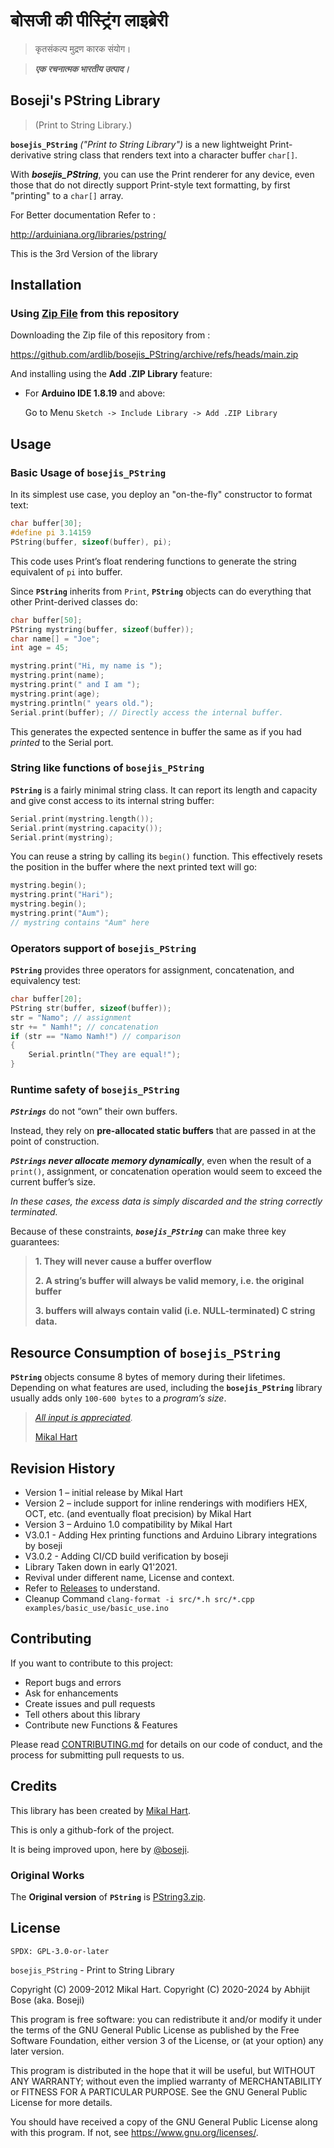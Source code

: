 # बोसजी की पीस्ट्रिंग लाइब्रेरी

> कृतसंकल्प मुद्रण कारक संयोग।

> ***एक रचनात्मक भारतीय उत्पाद।***

## Boseji's PString Library

> (Print to String Library.)

**`bosejis_PString`** *("Print to String Library")* is a new lightweight Print-derivative string class that renders text into a character buffer `char[]`.

With ***bosejis_PString***, you can use the Print renderer for any device, even those that do not directly support Print-style text formatting, by first "printing" to a `char[]` array.

For Better documentation Refer to :

<http://arduiniana.org/libraries/pstring/>

This is the 3rd Version of the library

## Installation

### Using [Zip File](https://github.com/ardlib/bosejis_PString/archive/refs/heads/main.zip) from this repository

Downloading the Zip file of this repository from :

<https://github.com/ardlib/bosejis_PString/archive/refs/heads/main.zip>

And installing using the **Add .ZIP Library** feature:

- For **Arduino IDE 1.8.19** and above:
    
    Go to Menu `Sketch -> Include Library -> Add .ZIP Library`

## Usage

### Basic Usage of `bosejis_PString`

In its simplest use case, you deploy an "on-the-fly" constructor to format text:

```c++
char buffer[30];
#define pi 3.14159
PString(buffer, sizeof(buffer), pi);
```

This code uses Print’s float rendering functions to generate the string equivalent of `pi` into buffer.

Since **`PString`** inherits from `Print`, **`PString`** objects can do everything that other Print-derived classes do:

```c++
char buffer[50];
PString mystring(buffer, sizeof(buffer));
char name[] = "Joe";
int age = 45;

mystring.print("Hi, my name is ");
mystring.print(name);
mystring.print(" and I am ");
mystring.print(age);
mystring.println(" years old.");
Serial.print(buffer); // Directly access the internal buffer.
```

This generates the expected sentence in buffer the same as if you had *printed* to the Serial port.


### String like functions of `bosejis_PString`

**`PString`** is a fairly minimal string class. It can report its length and capacity and give const access to its internal string buffer:

```c++
Serial.print(mystring.length());
Serial.print(mystring.capacity());
Serial.print(mystring);
```

You can reuse a string by calling its `begin()` function. This effectively resets the position in the buffer where the next printed text will go:

```c++
mystring.begin();
mystring.print("Hari");
mystring.begin();
mystring.print("Aum");
// mystring contains "Aum" here
```

### Operators support of `bosejis_PString`

**`PString`** provides three operators for assignment, concatenation, and equivalency test:

```c++
char buffer[20];
PString str(buffer, sizeof(buffer));
str = "Namo"; // assignment
str += " Namh!"; // concatenation
if (str == "Namo Namh!") // comparison
{
    Serial.println("They are equal!");
}
```

### Runtime safety of `bosejis_PString`

***`PStrings`*** do not “own” their own buffers.

Instead, they rely on **pre-allocated static buffers** that are passed in at the point of construction.

***`PStrings` never allocate memory dynamically***, even when the result of a `print()`, assignment, or concatenation operation would seem to exceed the current buffer’s size.

*In these cases, the excess data is simply discarded and the string correctly terminated.*

Because of these constraints, ***`bosejis_PString`*** can make three key guarantees:

>
> **1. They will never cause a buffer overflow**
>
> **2. A string’s buffer will always be valid memory, i.e. the original buffer**
>
> **3. buffers will always contain valid (i.e. NULL-terminated) C string data.**
>

## Resource Consumption of `bosejis_PString`

**`PString`** objects consume 8 bytes of memory during their lifetimes.
Depending on what features are used, including the **`bosejis_PString`** library
usually adds only `100-600 bytes` to a *program’s size*.

> *[All input is appreciated](http://arduiniana.org/libraries/pstring/).*
>
> [Mikal Hart](http://arduiniana.org/about/)

## Revision History

- Version 1 – initial release by Mikal Hart
- Version 2 – include support for inline renderings with modifiers HEX, OCT, etc.
    (and eventually float precision) by Mikal Hart
- Version 3 – Arduino 1.0 compatibility by Mikal Hart
- V3.0.1 - Adding Hex printing functions and Arduino Library integrations by boseji
- V3.0.2 - Adding CI/CD build verification by boseji
- Library Taken down in early Q1'2021.
- Revival under different name, License and context.
- Refer to [Releases](https://github.com/ardlib/bosejis_PString/releases/latest) to understand.
- Cleanup Command `clang-format -i src/*.h src/*.cpp examples/basic_use/basic_use.ino`

## Contributing

If you want to contribute to this project:

- Report bugs and errors
- Ask for enhancements
- Create issues and pull requests
- Tell others about this library
- Contribute new Functions & Features

Please read [CONTRIBUTING.md](https://github.com/ardlib/bosejis_PString/blob/master/CONTRIBUTING.md) for details on our code of conduct, and the process for submitting pull requests to us.

## Credits

This library has been created by [Mikal Hart](http://arduiniana.org/about/).

This is only a github-fork of the project.

It is being improved upon, here by [@boseji](https://github.com/boseji).

### Original Works

The **Original version** of **`PString`** is [PString3.zip](http://arduiniana.org/PString/PString3.zip).

## License

`SPDX: GPL-3.0-or-later`

`bosejis_PString` - Print to String Library

Copyright (C) 2009-2012 Mikal Hart.
Copyright (C) 2020-2024 by Abhijit Bose (aka. Boseji)

This program is free software: you can redistribute it and/or modify it under the terms of the GNU General Public License as published by the Free Software Foundation, either version 3 of the License, or (at your option) any later version.

This program is distributed in the hope that it will be useful, but WITHOUT ANY WARRANTY; without even the implied warranty of MERCHANTABILITY or FITNESS FOR A PARTICULAR PURPOSE. See the GNU General Public License for more details.

You should have received a copy of the GNU General Public License along with this program. If not, see <https://www.gnu.org/licenses/>.
